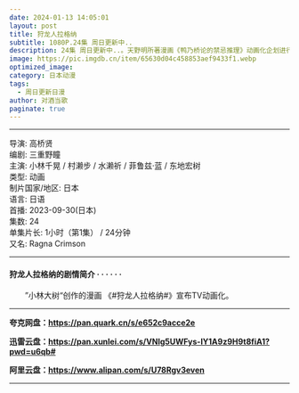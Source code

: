 ```yaml
---
date: 2024-01-13 14:05:01
layout: post
title: 狩龙人拉格纳
subtitle: 1080P.24集 周日更新中..
description: 24集 周日更新中..。天野明所著漫画《鸭乃桥论的禁忌推理》动画化企划进行中...
image: https://pic.imgdb.cn/item/65630d04c458853aef9433f1.webp
optimized_image: 
category: 日本动漫
tags:
  - 周日更新日漫
author: 对酒当歌
paginate: true
---
```


---

导演: 高桥贤  
编剧: 三重野瞳  
主演: 小林千晃 / 村濑步 / 水濑祈 / 菲鲁兹·蓝 / 东地宏树  
类型: 动画  
制片国家/地区: 日本  
语言: 日语  
首播: 2023-09-30(日本)  
集数: 24  
单集片长: 1小时（第1集） / 24分钟  
又名: Ragna Crimson  

---

#### 狩龙人拉格纳的剧情简介 · · · · · ·

　　”小林大树“创作的漫画 《#狩龙人拉格纳#》宣布TV动画化。

---

**夸克网盘：<https://pan.quark.cn/s/e652c9acce2e>**

**迅雷云盘：<https://pan.xunlei.com/s/VNlg5UWFys-IY1A9z9H9t8fiA1?pwd=u6qb#>**

**阿里云盘：<https://www.alipan.com/s/U78Rgv3even>**

---
